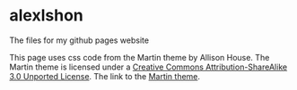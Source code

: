 # alexlshon
The files for my github pages website

This page uses css code from the Martin theme by Allison House. The Martin theme is  licensed under a [Creative Commons Attribution-ShareAlike 3.0 Unported License](http://creativecommons.org/licenses/by-sa/3.0/). The link to the [Martin theme](https://github.com/house/martin).  
